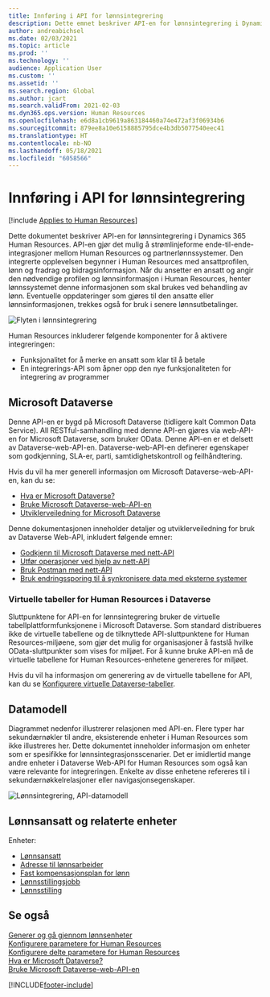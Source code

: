 ```yaml
---
title: Innføring i API for lønnsintegrering
description: Dette emnet beskriver API-en for lønnsintegrering i Dynamics 365 Human Resources.
author: andreabichsel
ms.date: 02/03/2021
ms.topic: article
ms.prod: ''
ms.technology: ''
audience: Application User
ms.custom: ''
ms.assetid: ''
ms.search.region: Global
ms.author: jcart
ms.search.validFrom: 2021-02-03
ms.dyn365.ops.version: Human Resources
ms.openlocfilehash: e6d8a1cb9619a863184460a74e472af3f06934b6
ms.sourcegitcommit: 879ee8a10e6158885795dce4b3db5077540eec41
ms.translationtype: HT
ms.contentlocale: nb-NO
ms.lasthandoff: 05/18/2021
ms.locfileid: "6058566"
---
```

# <a name="payroll-integration-api-introduction"></a>Innføring i API for lønnsintegrering

[!include [Applies to Human Resources](../includes/applies-to-hr.md)]

Dette dokumentet beskriver API-en for lønnsintegrering i Dynamics 365 Human Resources. API-en gjør det mulig å strømlinjeforme ende-til-ende-integrasjoner mellom Human Resources og partnerlønnssystemer. Den integrerte opplevelsen begynner i Human Resources med ansattprofilen, lønn og fradrag og bidragsinformasjon. Når du ansetter en ansatt og angir den nødvendige profilen og lønnsinformasjon i Human Resources, henter lønnssystemet denne informasjonen som skal brukes ved behandling av lønn. Eventuelle oppdateringer som gjøres til den ansatte eller lønnsinformasjonen, trekkes også for bruk i senere lønnsutbetalinger.

![Flyten i lønnsintegrering](media/hr-admin-integration-payroll-api-introduction-flow.png)

Human Resources inkluderer følgende komponenter for å aktivere integreringen:

- Funksjonalitet for å merke en ansatt som klar til å betale
- En integrerings-API som åpner opp den nye funksjonaliteten for integrering av programmer

## <a name="microsoft-dataverse"></a>Microsoft Dataverse

Denne API-en er bygd på Microsoft Dataverse (tidligere kalt Common Data Service). All RESTful-samhandling med denne API-en gjøres via web-API-en for Microsoft Dataverse, som bruker OData. Denne API-en er et delsett av Dataverse-web-API-en. Dataverse-web-API-en definerer egenskaper som godkjenning, SLA-er, parti, samtidighetskontroll og feilhåndtering.

Hvis du vil ha mer generell informasjon om Microsoft Dataverse-web-API-en, kan du se:

- [Hva er Microsoft Dataverse?](/powerapps/maker/data-platform/data-platform-intro)
- [Bruke Microsoft Dataverse-web-API-en](/powerapps/developer/data-platform/webapi/overview)
- [Utviklerveiledning for Microsoft Dataverse](/powerapps/developer/data-platform)

Denne dokumentasjonen inneholder detaljer og utviklerveiledning for bruk av Dataverse Web-API, inkludert følgende emner:

- [Godkjenn til Microsoft Dataverse med nett-API](/powerapps/developer/data-platform/webapi/authenticate-web-api)
- [Utfør operasjoner ved hjelp av nett-API](/powerapps/developer/data-platform/webapi/perform-operations-web-api)
- [Bruk Postman med nett-API](/powerapps/developer/data-platform/webapi/use-postman-web-api)
- [Bruk endringssporing til å synkronisere data med eksterne systemer](/powerapps/developer/data-platform/use-change-tracking-synchronize-data-external-systems)

### <a name="virtual-tables-for-human-resources-in-dataverse"></a>Virtuelle tabeller for Human Resources i Dataverse

Sluttpunktene for API-en for lønnsintegrering bruker de virtuelle tabellplattformfunksjonene i Microsoft Dataverse. Som standard distribueres ikke de virtuelle tabellene og de tilknyttede API-sluttpunktene for Human Resources-miljøene, som gjør det mulig for organisasjoner å fastslå hvilke OData-sluttpunkter som vises for miljøet. For å kunne bruke API-en må de virtuelle tabellene for Human Resources-enhetene genereres for miljøet.

Hvis du vil ha informasjon om generering av de virtuelle tabellene for API, kan du se [Konfigurere virtuelle Dataverse-tabeller](./hr-admin-integration-common-data-service-virtual-entities.md).

## <a name="data-model"></a>Datamodell

Diagrammet nedenfor illustrerer relasjonen med API-en. Flere typer har sekundærnøkler til andre, eksisterende enheter i Human Resources som ikke illustreres her. Dette dokumentet inneholder informasjon om enheter som er spesifikke for lønnsintegrasjonsscenarier. Det er imidlertid mange andre enheter i Dataverse Web-API for Human Resources som også kan være relevante for integreringen. Enkelte av disse enhetene refereres til i sekundærnøkkelrelasjoner eller navigasjonsegenskaper.

![Lønnsintegrering, API-datamodell](media/hr-admin-payroll-api-data-model.png)

## <a name="payroll-employee-and-related-entities"></a>Lønnsansatt og relaterte enheter

Enheter:

- [Lønnsansatt](hr-admin-integration-payroll-api-payroll-employee.md)
- [Adresse til lønnsarbeider](hr-admin-integration-payroll-api-payroll-worker-address.md)
- [Fast kompensasjonsplan for lønn](hr-admin-integration-ats-api-recruiting-request-education.md)
- [Lønnsstillingsjobb](hr-admin-integration-payroll-api-payroll-position-job.md)
- [Lønnsstilling](hr-admin-integration-payroll-api-payroll-position.md)

## <a name="see-also"></a>Se også

[Generer og gå gjennom lønnsenheter](hr-admin-integration-payroll-api-generate-review-entities.md)<br>
[Konfigurere parametere for Human Resources](hr-setup-parameters.md)<br>
[Konfigurere delte parametere for Human Resources](hr-setup-shared-parameters.md)<br>
[Hva er Microsoft Dataverse?](/powerapps/maker/data-platform/data-platform-intro)<br>
[Bruke Microsoft Dataverse-web-API-en](/powerapps/developer/data-platform/webapi/overview)<br>

[!INCLUDE[footer-include](../includes/footer-banner.md)]